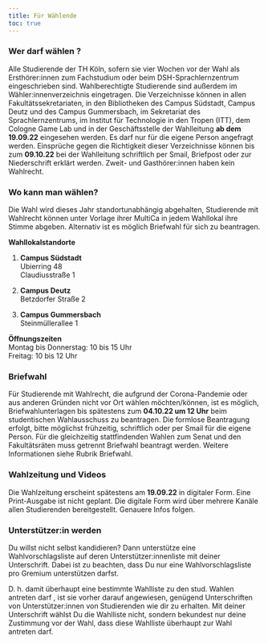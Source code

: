 ```yaml
---
title: Für Wählende
toc: true
---
```


### Wer darf wählen ?

Alle Studierende der TH Köln, sofern sie vier Wochen vor der Wahl als Ersthörer:innen zum Fachstudium oder beim DSH-Sprachlernzentrum eingeschrieben sind. Wahlberechtigte Studierende sind außerdem im Wähler:innenverzeichnis eingetragen. Die Verzeichnisse können in allen Fakultätssekretariaten, in den Bibliotheken des Campus Südstadt, Campus Deutz und des Campus Gummersbach, im Sekretariat des Sprachlernzentrums, im Institut für Technologie in den Tropen (ITT), dem Cologne Game Lab und in der Geschäftsstelle der Wahlleitung **ab dem 19.09.22** eingesehen werden. Es darf nur für die eigene Person angefragt werden. Einsprüche gegen die Richtigkeit dieser Verzeichnisse können bis zum **09.10.22** bei der Wahlleitung schriftlich per Smail, Briefpost oder zur Niederschrift erklärt werden. Zweit- und Gasthörer:innen haben kein Wahlrecht.

### Wo kann man wählen?

Die Wahl wird dieses Jahr standortunabhängig abgehalten, Studierende mit Wahlrecht können unter Vorlage ihrer MultiCa in jedem Wahllokal ihre Stimme abgeben. Alternativ ist es möglich Briefwahl für sich zu beantragen.

**Wahllokalstandorte**

1. **Campus Südstadt**  
   Ubierring 48  
   Claudiusstraße 1

2. **Campus Deutz**  
   Betzdorfer Straße 2

3. **Campus Gummersbach**  
   Steinmüllerallee 1

**Öffnungszeiten**  
Montag bis Donnerstag: 10 bis 15 Uhr  
Freitag: 10 bis 12 Uhr

### Briefwahl

Für Studierende mit Wahlrecht, die aufgrund der Corona-Pandemie oder aus anderen Gründen nicht vor Ort wählen möchten/können, ist es möglich, Briefwahlunterlagen bis spätestens zum **04.10.22 um 12 Uhr** beim studentischen Wahlausschuss zu beantragen. Die formlose Beantragung erfolgt, bitte möglichst frühzeitig, schriftlich oder per Smail für die eigene Person. Für die gleichzeitig stattfindenden Wahlen zum Senat und den Fakultätsräten muss getrennt Briefwahl beantragt werden. Weitere Informationen siehe Rubrik Briefwahl.

### Wahlzeitung und Videos

Die Wahlzeitung erscheint spätestens am **19.09.22** in digitaler Form. Eine Print-Ausgabe ist nicht geplant. Die digitale Form wird über mehrere Kanäle allen Studierenden bereitgestellt. Genauere Infos folgen.

### Unterstützer:in werden

Du willst nicht selbst kandidieren? Dann unterstütze eine Wahlvorschlagsliste auf deren Unterstützer:innenliste mit deiner Unterschrift. Dabei ist zu beachten, dass Du nur eine Wahlvorschlagsliste pro Gremium unterstützen darfst.

D. h. damit überhaupt eine bestimmte Wahlliste zu den stud. Wahlen antreten darf , ist sie vorher darauf angewiesen, genügend Unterschriften von Unterstützer:innen von Studierenden wie dir zu erhalten. Mit deiner Unterschrift wählst Du die Wahlliste nicht, sondern bekundest nur deine Zustimmung vor der Wahl, dass diese Wahlliste überhaupt zur Wahl antreten darf.
